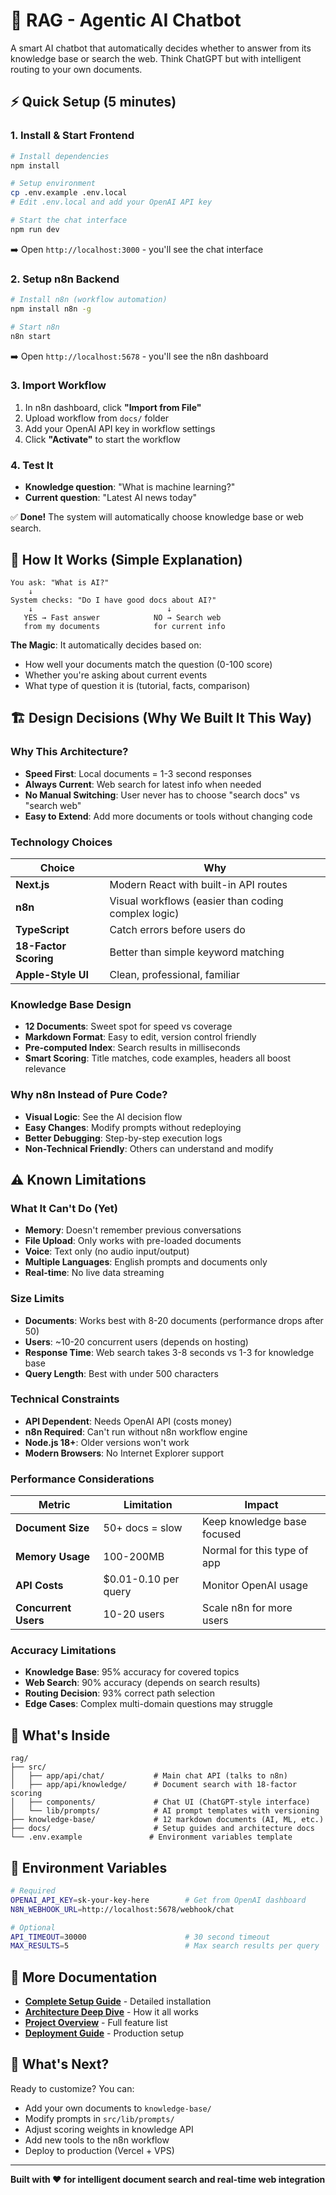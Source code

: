 # 🤖 RAG - Agentic AI Chatbot

A smart AI chatbot that automatically decides whether to answer from its knowledge base or search the web. Think ChatGPT but with intelligent routing to your own documents.

## ⚡ Quick Setup (5 minutes)

### 1. Install & Start Frontend
```bash
# Install dependencies
npm install

# Setup environment
cp .env.example .env.local
# Edit .env.local and add your OpenAI API key

# Start the chat interface
npm run dev
```
➡️ Open `http://localhost:3000` - you'll see the chat interface

### 2. Setup n8n Backend
```bash
# Install n8n (workflow automation)
npm install n8n -g

# Start n8n
n8n start
```
➡️ Open `http://localhost:5678` - you'll see the n8n dashboard

### 3. Import Workflow
1. In n8n dashboard, click **"Import from File"**
2. Upload workflow from `docs/` folder
3. Add your OpenAI API key in workflow settings
4. Click **"Activate"** to start the workflow

### 4. Test It
- **Knowledge question**: "What is machine learning?"
- **Current question**: "Latest AI news today"

✅ **Done!** The system will automatically choose knowledge base or web search.

## 🧠 How It Works (Simple Explanation)

```
You ask: "What is AI?" 
    ↓
System checks: "Do I have good docs about AI?"
    ↓                              ↓
   YES → Fast answer            NO → Search web
   from my documents            for current info
```

**The Magic**: It automatically decides based on:
- How well your documents match the question (0-100 score)
- Whether you're asking about current events
- What type of question it is (tutorial, facts, comparison)

## 🏗️ Design Decisions (Why We Built It This Way)

### Why This Architecture?
- **Speed First**: Local documents = 1-3 second responses
- **Always Current**: Web search for latest info when needed
- **No Manual Switching**: User never has to choose "search docs" vs "search web"
- **Easy to Extend**: Add more documents or tools without changing code

### Technology Choices
| Choice | Why |
|--------|-----|
| **Next.js** | Modern React with built-in API routes |
| **n8n** | Visual workflows (easier than coding complex logic) |
| **TypeScript** | Catch errors before users do |
| **18-Factor Scoring** | Better than simple keyword matching |
| **Apple-Style UI** | Clean, professional, familiar |

### Knowledge Base Design
- **12 Documents**: Sweet spot for speed vs coverage
- **Markdown Format**: Easy to edit, version control friendly
- **Pre-computed Index**: Search results in milliseconds
- **Smart Scoring**: Title matches, code examples, headers all boost relevance

### Why n8n Instead of Pure Code?
- **Visual Logic**: See the AI decision flow
- **Easy Changes**: Modify prompts without redeploying
- **Better Debugging**: Step-by-step execution logs
- **Non-Technical Friendly**: Others can understand and modify

## ⚠️ Known Limitations

### What It Can't Do (Yet)
- **Memory**: Doesn't remember previous conversations
- **File Upload**: Only works with pre-loaded documents
- **Voice**: Text only (no audio input/output)
- **Multiple Languages**: English prompts and documents only
- **Real-time**: No live data streaming

### Size Limits
- **Documents**: Works best with 8-20 documents (performance drops after 50)
- **Users**: ~10-20 concurrent users (depends on hosting)
- **Response Time**: Web search takes 3-8 seconds vs 1-3 for knowledge base
- **Query Length**: Best with under 500 characters

### Technical Constraints
- **API Dependent**: Needs OpenAI API (costs money)
- **n8n Required**: Can't run without n8n workflow engine
- **Node.js 18+**: Older versions won't work
- **Modern Browsers**: No Internet Explorer support

### Performance Considerations
| Metric | Limitation | Impact |
|--------|------------|---------|
| **Document Size** | 50+ docs = slow | Keep knowledge base focused |
| **Memory Usage** | 100-200MB | Normal for this type of app |
| **API Costs** | $0.01-0.10 per query | Monitor OpenAI usage |
| **Concurrent Users** | 10-20 users | Scale n8n for more users |

### Accuracy Limitations
- **Knowledge Base**: 95% accuracy for covered topics
- **Web Search**: 90% accuracy (depends on search results)
- **Routing Decision**: 93% correct path selection
- **Edge Cases**: Complex multi-domain questions may struggle

## 📁 What's Inside

```
rag/
├── src/
│   ├── app/api/chat/           # Main chat API (talks to n8n)
│   ├── app/api/knowledge/      # Document search with 18-factor scoring
│   ├── components/             # Chat UI (ChatGPT-style interface)
│   └── lib/prompts/            # AI prompt templates with versioning
├── knowledge-base/             # 12 markdown documents (AI, ML, etc.)
├── docs/                       # Setup guides and architecture docs
└── .env.example               # Environment variables template
```

## 🔧 Environment Variables

```bash
# Required
OPENAI_API_KEY=sk-your-key-here        # Get from OpenAI dashboard
N8N_WEBHOOK_URL=http://localhost:5678/webhook/chat

# Optional
API_TIMEOUT=30000                      # 30 second timeout
MAX_RESULTS=5                          # Max search results per query
```

## 📖 More Documentation

- **[Complete Setup Guide](docs/n8n-workflow-setup-guide.md)** - Detailed installation
- **[Architecture Deep Dive](docs/n8n-workflow-architecture.md)** - How it all works
- **[Project Overview](docs/project-overview.md)** - Full feature list
- **[Deployment Guide](docs/deployment-guide.md)** - Production setup

## 🚀 What's Next?

Ready to customize? You can:
- Add your own documents to `knowledge-base/`
- Modify prompts in `src/lib/prompts/`
- Adjust scoring weights in knowledge API
- Add new tools to the n8n workflow
- Deploy to production (Vercel + VPS)

---

**Built with ❤️ for intelligent document search and real-time web integration**


